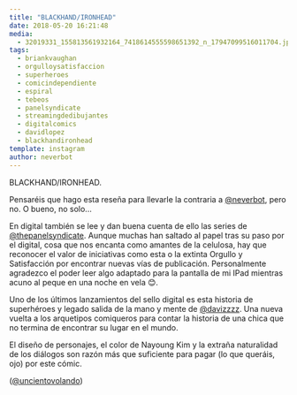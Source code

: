 ```yaml
---
title: "BLACKHAND/IRONHEAD"
date: 2018-05-20 16:21:48
media: 
  - 32019331_155813561932164_7418614555598651392_n_17947099516011704.jpg
tags: 
  - briankvaughan
  - orgulloysatisfaccion
  - superheroes
  - comicindependiente
  - espiral
  - tebeos
  - panelsyndicate
  - streamingdedibujantes
  - digitalcomics
  - davidlopez
  - blackhandironhead
template: instagram
author: neverbot
---
```


BLACKHAND/IRONHEAD.


Pensaréis que hago esta reseña para llevarle la contraria a [@neverbot](https://instagram.com/neverbot), pero no. O bueno, no solo...


En digital también se lee y dan buena cuenta de ello las series de [@thepanelsyndicate](https://instagram.com/thepanelsyndicate). Aunque muchas han saltado al papel tras su paso por el digital, cosa que nos encanta como amantes de la celulosa, hay que reconocer el valor de iniciativas como esta o la extinta Orgullo y Satisfacción por encontrar nuevas vías de publicación. Personalmente agradezco el poder leer algo adaptado para la pantalla de mi IPad mientras acuno al peque en una noche en vela 😊.


Uno de los últimos lanzamientos del sello digital es esta historia de superhéroes y legado salida de la mano y mente de [@davizzzz](https://instagram.com/davizzzz). Una nueva vuelta a los arquetipos comiqueros para contar la historia de una chica que no termina de encontrar su lugar en el mundo.


El diseño de personajes, el color de Nayoung Kim y la extraña naturalidad de los diálogos son razón más que suficiente para pagar (lo que queráis, ojo) por este cómic.


([@uncientovolando](https://instagram.com/uncientovolando))



